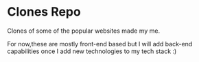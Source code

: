 # Clones Repo
Clones of some of the popular websites made my me.

For now,these are mostly front-end based but I will add back-end capabilities once I add new technologies to my tech stack :) 
